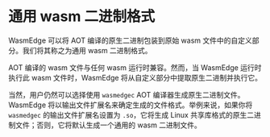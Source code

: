 # 通用 wasm 二进制格式

WasmEdge 可以将 AOT 编译的原生二进制包装到原始 wasm 文件中的自定义部分。我们将其称之为通用 wasm 二进制格式。

AOT 编译的 wasm 文件与任何 wasm 运行时兼容。然而，当 WasmEdge 运行时执行此 wasm 文件时，WasmEdge 将从自定义部分中提取原生二进制并执行它。

当然，用户仍然可以选择使用 `wasmedgec` AOT 编译器生成原生二进制文件。
WasmEdge 将以输出文件扩展名来确定生成的文件格式。举例来说，如果你将 `wasmedgec` 的输出文件扩展名设置为 `.so`，它将生成 Linux 共享库格式的原生二进制文件；否则，它将默认生成一个通用的 wasm 二进制文件。
